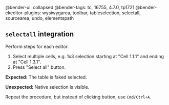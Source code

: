 @bender-ui: collapsed
@bender-tags: tc, 16755, 4.7.0, tp1721
@bender-ckeditor-plugins: wysiwygarea, toolbar, tableselection, selectall, sourcearea, undo, elementspath

## `selectall` integration

Perform steps for each editor.

1. Select multiple cells, e.g. 1x3 selection starting at "Cell 1.1.1" and ending at "Cell 1.3.1".
1. Press "Select all" button.

**Expected:**
The table is faked selected.

**Unexpected:**
Native selection is visible.

Repeat the procedure, but instead of clicking button, use `Cmd/Ctrl+A`.
